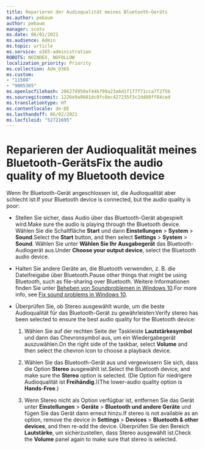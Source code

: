 ```yaml
---
title: Reparieren der Audioqualität meines Bluetooth-Geräts
ms.author: pebaum
author: pebaum
manager: scotv
ms.date: 06/01/2021
ms.audience: Admin
ms.topic: article
ms.service: o365-administration
ROBOTS: NOINDEX, NOFOLLOW
localization_priority: Priority
ms.collection: Adm_O365
ms.custom:
- "11508"
- "9005365"
ms.openlocfilehash: 20627d950af44b799a23a6d1f177f71cca7f275b
ms.sourcegitcommit: 1226e9a9601dc8fc8ec427235f3c2dd88ff84ced
ms.translationtype: HT
ms.contentlocale: de-DE
ms.lasthandoff: 06/02/2021
ms.locfileid: "52721695"
---
```

# <a name="fix-the-audio-quality-of-my-bluetooth-device"></a><span data-ttu-id="693b8-102">Reparieren der Audioqualität meines Bluetooth-Geräts</span><span class="sxs-lookup"><span data-stu-id="693b8-102">Fix the audio quality of my Bluetooth device</span></span>

<span data-ttu-id="693b8-103">Wenn Ihr Bluetooth-Gerät angeschlossen ist, die Audioqualität aber schlecht ist:</span><span class="sxs-lookup"><span data-stu-id="693b8-103">If your Bluetooth device is connected, but the audio quality is poor:</span></span>

- <span data-ttu-id="693b8-104">Stellen Sie sicher, dass Audio über das Bluetooth-Gerät abgespielt wird.</span><span class="sxs-lookup"><span data-stu-id="693b8-104">Make sure the audio is playing through the Bluetooth device.</span></span> <span data-ttu-id="693b8-105">Wählen Sie die Schaltfläche **Start** und dann **Einstellungen** > **System** > **Sound**.</span><span class="sxs-lookup"><span data-stu-id="693b8-105">Select the **Start** button, and then select **Settings** > **System** > **Sound**.</span></span> <span data-ttu-id="693b8-106">Wählen Sie unter **Wählen Sie Ihr Ausgabegerät** das Bluetooth-Audiogerät aus.</span><span class="sxs-lookup"><span data-stu-id="693b8-106">Under **Choose your output device**, select the Bluetooth audio device.</span></span>

- <span data-ttu-id="693b8-107">Halten Sie andere Geräte an, die Bluetooth verwenden, z. B. die Dateifreigabe über Bluetooth.</span><span class="sxs-lookup"><span data-stu-id="693b8-107">Pause other things that might be using Bluetooth, such as file-sharing over Bluetooth.</span></span> <span data-ttu-id="693b8-108">Weitere Informationen finden Sie unter [Beheben von Soundproblemen in Windows 10](https://support.microsoft.com/de-DE/help/4026994).</span><span class="sxs-lookup"><span data-stu-id="693b8-108">For more info, see [Fix sound problems in Windows 10](https://support.microsoft.com/de-DE/help/4026994).</span></span>

- <span data-ttu-id="693b8-109">Überprüfen Sie, ob Stereo ausgewählt wurde, um die beste Audioqualität für das Bluetooth-Gerät zu gewährleisten:</span><span class="sxs-lookup"><span data-stu-id="693b8-109">Verify stereo has been selected to ensure the best audio quality for the Bluetooth device:</span></span>
    1. <span data-ttu-id="693b8-110">Wählen Sie auf der rechten Seite der Taskleiste **Lautstärkesymbol** und dann das Chevronsymbol aus, um ein Wiedergabegerät auszuwählen.</span><span class="sxs-lookup"><span data-stu-id="693b8-110">On the right side of the taskbar, select **Volume** and then select the chevron icon to choose a playback device.</span></span>

    1. <span data-ttu-id="693b8-111">Wählen Sie das Bluetooth-Gerät aus und vergewissern Sie sich, dass die Option **Stereo** ausgewählt ist.</span><span class="sxs-lookup"><span data-stu-id="693b8-111">Select the Bluetooth device, and make sure the **Stereo** option is selected.</span></span> <span data-ttu-id="693b8-112">(Die Option für niedrigere Audioqualität ist **Freihändig**.)</span><span class="sxs-lookup"><span data-stu-id="693b8-112">(The lower-audio quality option is **Hands-Free**.)</span></span>

    1. <span data-ttu-id="693b8-113">Wenn Stereo nicht als Option verfügbar ist, entfernen Sie das Gerät unter **Einstellungen** > **Geräte** > **Bluetooth und andere Geräte** und fügen Sie das Gerät dann erneut hinzu.</span><span class="sxs-lookup"><span data-stu-id="693b8-113">If stereo is not available as an option, remove the device in **Settings** > **Devices** > **Bluetooth & other devices**, and then re-add the device.</span></span> <span data-ttu-id="693b8-114">Überprüfen Sie den Bereich **Lautstärke**, um sicherzustellen, dass Stereo ausgewählt ist.</span><span class="sxs-lookup"><span data-stu-id="693b8-114">Check the **Volume** panel again to make sure that stereo is selected.</span></span>

